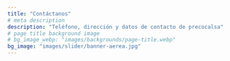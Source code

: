 ```yaml
---
title: "Contáctanos"
# meta description
description: "Teléfono, dirección y datos de contacto de precocalsa"
# page title background image
# bg_image_webp: "images/backgrounds/page-title.webp"
bg_image: "images/slider/banner-aerea.jpg"
---
```


